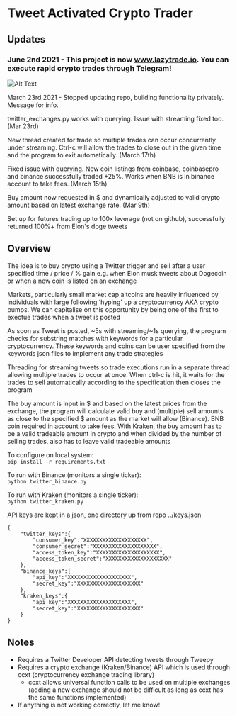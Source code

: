 # Tweet Activated Crypto Trader

## Updates
### June 2nd 2021 - This project is now <a href='https://www.lazytrade.io'>www.lazytrade.io</a>. You can execute rapid crypto trades through Telegram!

![Alt Text](https://lazytrade-media.s3.eu-west-2.amazonaws.com/demos/elon_2.gif)
<!-- ![](https://lazytrade-media.s3.eu-west-2.amazonaws.com/demos/elon_2.gif) -->
<!-- <img src="/elon_2.gif" align='center' style="height: 60vh"> -->

March 23rd 2021 - Stopped updating repo, building functionality privately. Message for info.

twitter_exchanges.py works with querying. Issue with streaming fixed too. (Mar 23rd)

New thread created for trade so multiple trades can occur concurrently under streaming. Ctrl-c will allow the trades to close out in the given time and the program to exit automatically. (March 17th)

Fixed issue with querying. New coin listings from coinbase, coinbasepro and binance successfully traded +25%. Works when BNB is in binance account to take fees. (March 15th)

Buy amount now requested in $ and dynamically adjusted to valid crypto amount based on latest exchange rate. (Mar 9th)

Set up for futures trading up to 100x leverage (not on github), successfully returned 100%+ from Elon's doge tweets

## Overview
The idea is to buy crypto using a Twitter trigger and sell after a user specified time / price / % gain e.g. when Elon musk tweets about Dogecoin or when a new coin is listed on an exchange

Markets, particularly small market cap altcoins are heavily influenced by individuals with large following 'hyping' up a cryptocurrency AKA crypto pumps. We can capitalise on this opportunity by being one of the first to exectue trades when a tweet is posted

As soon as Tweet is posted, ~5s with streaming/~1s querying, the program checks for substring matches with keywords for a particular cryptocurrency. These keywords and coins can be user specified from the keywords json files to implement any trade strategies

Threading for streaming tweets so trade executions run in a separate thread allowing multiple trades to occur at once. When ctrl-c is hit, it waits for the trades to sell automatically according to the specification then closes the program

The buy amount is input in $ and based on the latest prices from the exchange, the program  will calculate valid buy and (multiple) sell amounts as close to the specified $ amount as the market will allow (Binance). BNB coin required in account to take fees. With Kraken, the buy amount has to be a valid tradeable amount in crypto and when divided by the number of selling trades, also has to leave valid tradeable amounts 

To configure on local system: \
`pip install -r requirements.txt`

To run with Binance (monitors a single ticker): \
`python twitter_binance.py`

To run with Kraken (monitors a single ticker): \
`python twitter_kraken.py`

API keys are kept in a json, one directory up from repo ../keys.json
```
{
    "twitter_keys":{
        "consumer_key":"XXXXXXXXXXXXXXXXXXXX",
        "consumer_secret":"XXXXXXXXXXXXXXXXXXXX",
        "access_token_key":"XXXXXXXXXXXXXXXXXXXX",
        "access_token_secret":"XXXXXXXXXXXXXXXXXXXX"
    },
    "binance_keys":{
        "api_key":"XXXXXXXXXXXXXXXXXXXX",
        "secret_key":"XXXXXXXXXXXXXXXXXXXX"
    },
    "kraken_keys":{
    	"api_key":"XXXXXXXXXXXXXXXXXXXX",
        "secret_key":"XXXXXXXXXXXXXXXXXXXX"
    }
}
```
## Notes
- Requires a Twitter Developer API detecting tweets through Tweepy
- Requires a crypto exchange (Kraken/Binance) API which is used through ccxt (cryptocurrency exchange trading library)
	- ccxt allows universal function calls to be used on multiple exchanges (adding a new exchange should not be difficult as long as ccxt has the same functions implemented)
- If anything is not working correctly, let me know!
